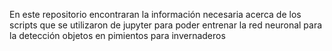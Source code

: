 En este repositorio encontraran la información necesaria acerca de los scripts que se utilizaron de jupyter para poder entrenar la red neuronal para la detección objetos en pimientos para invernaderos
